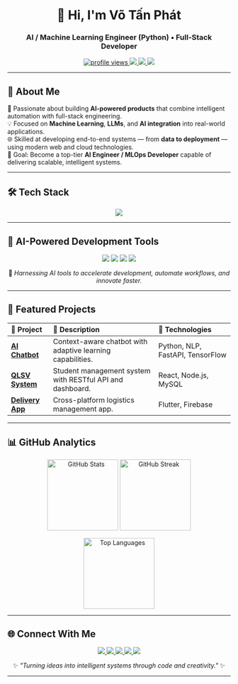 <h1 align="center">👋 Hi, I'm <strong>Võ Tấn Phát</strong></h1>
<h3 align="center">AI / Machine Learning Engineer (Python) • Full-Stack Developer</h3>

<p align="center">
  <a href="https://github.com/FIT-dev-AI">
    <img src="https://komarev.com/ghpvc/?username=FIT-dev-AI&style=flat-square&color=blue" alt="profile views" />
  </a>
  <a href="https://www.facebook.com/wdym1303/">
    <img src="https://img.shields.io/badge/Facebook-1877F2?style=flat-square&logo=facebook&logoColor=white" />
  </a>
  <a href="https://www.instagram.com/___tp13/">
    <img src="https://img.shields.io/badge/Instagram-E4405F?style=flat-square&logo=instagram&logoColor=white" />
  </a>
  <a href="https://www.linkedin.com/in/vo-tan-phat">
    <img src="https://img.shields.io/badge/LinkedIn-0A66C2?style=flat-square&logo=linkedin&logoColor=white" />
  </a>
</p>

---

## 🧠 About Me

🚀 Passionate about building **AI-powered products** that combine intelligent automation with full-stack engineering.  
💡 Focused on **Machine Learning**, **LLMs**, and **AI integration** into real-world applications.  
🌐 Skilled at developing end-to-end systems — from **data to deployment** — using modern web and cloud technologies.  
🎯 Goal: Become a top-tier **AI Engineer / MLOps Developer** capable of delivering scalable, intelligent systems.

---

## 🛠️ Tech Stack

<p align="center">
  <img src="https://skillicons.dev/icons?i=python,react,vue,nodejs,express,flutter,mysql,aws,docker,firebase" />
</p>

---

## 🤖 AI-Powered Development Tools

<p align="center">
  <img src="https://img.shields.io/badge/Claude%20AI-3722E9?style=for-the-badge&logo=anthropic&logoColor=white" />
  <img src="https://img.shields.io/badge/AWS%20CodeWhisperer-FF9900?style=for-the-badge&logo=amazonaws&logoColor=white" />
  <img src="https://img.shields.io/badge/Cursor%20AI-000000?style=for-the-badge&logo=cursor&logoColor=white" />
  <img src="https://img.shields.io/badge/GitHub%20Copilot-1B1F23?style=for-the-badge&logo=githubcopilot&logoColor=00C4FF" />
</p>

<p align="center">
  🚀 <em>Harnessing AI tools to accelerate development, automate workflows, and innovate faster.</em>
</p>

---

## 🚧 Featured Projects

| 💼 Project | 📄 Description | 🧠 Technologies |
|:--|:--|:--|
| [**AI Chatbot**](#) | Context-aware chatbot with adaptive learning capabilities. | Python, NLP, FastAPI, TensorFlow |
| [**QLSV System**](#) | Student management system with RESTful API and dashboard. | React, Node.js, MySQL |
| [**Delivery App**](#) | Cross-platform logistics management app. | Flutter, Firebase |

---

## 📊 GitHub Analytics

<p align="center">
  <img 
    src="https://github-readme-stats.vercel.app/api?username=FIT-dev-AI&show_icons=true&theme=tokyonight&hide_border=true&border_radius=20&include_all_commits=true&count_private=true"
    height="160" 
    alt="GitHub Stats"
  />
  <img 
    src="https://github-readme-streak-stats.herokuapp.com/?user=FIT-dev-AI&theme=tokyonight&hide_border=true&border_radius=20"
    height="160" 
    alt="GitHub Streak"
  />
</p>

<p align="center">
  <img 
    src="https://github-readme-stats.vercel.app/api/top-langs/?username=FIT-dev-AI&layout=compact&theme=tokyonight&hide_border=true&border_radius=20"
    height="160" 
    alt="Top Languages"
  />
</p>

---

## 🌐 Connect With Me

<p align="center">
  <a href="mailto:tanphata4nh1@gmail.com">
    <img src="https://img.shields.io/badge/Gmail-EA4335?style=for-the-badge&logo=gmail&logoColor=white" />
  </a>
  <a href="https://github.com/FIT-dev-AI">
    <img src="https://img.shields.io/badge/GitHub-181717?style=for-the-badge&logo=github&logoColor=white" />
  </a>
  <a href="https://www.facebook.com/wdym1303/">
    <img src="https://img.shields.io/badge/Facebook-1877F2?style=for-the-badge&logo=facebook&logoColor=white" />
  </a>
  <a href="https://www.instagram.com/___tp13/">
    <img src="https://img.shields.io/badge/Instagram-E4405F?style=for-the-badge&logo=instagram&logoColor=white" />
  </a>
  <a href="https://www.linkedin.com/in/vo-tan-phat">
    <img src="https://img.shields.io/badge/LinkedIn-0A66C2?style=for-the-badge&logo=linkedin&logoColor=white" />
  </a>
</p>

<p align="center">
  ✨ <em>"Turning ideas into intelligent systems through code and creativity."</em> ✨
</p>

---
